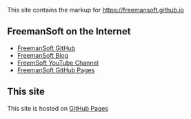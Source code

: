 This site contains the markup for https://freemansoft.github.io 

## FreemanSoft on the Internet 
* [FreemanSoft GitHub](https://github.com/freemansoft)
* [FreemanSoft Blog](https://joe.blog.freemansoft.com)
* [FreemSoft YouTube Channel](https://www.youtube.com/channel/UCKHhuCt5LPp8defcKMpf7zwhttps://www.youtube.com/channel/UCKHhuCt5LPp8defcKMpf7zw)
* [FreemanSoft GitHub Pages](https://freemansoft.github.io/)

## This site
This site is hosted on [GitHub Pages](https://pages.github.com/")